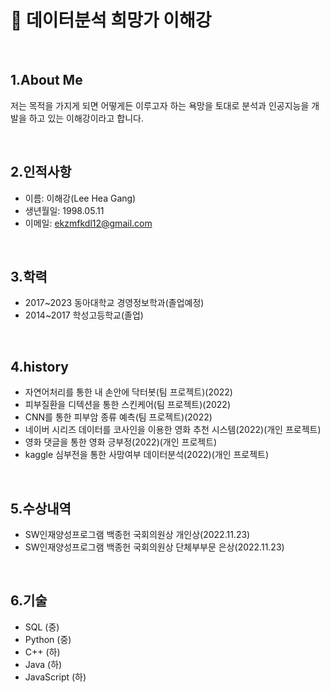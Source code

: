 # :pushpin: 데이터분석 희망가 이해강

</br>

## 1.About Me

저는 목적을 가지게 되면 어떻게든 이루고자 하는 욕망을 토대로 분석과 인공지능을 개발을 하고 있는 이해강이라고 합니다.

</br>

## 2.인적사항
- 이름: 이해강(Lee Hea Gang)
- 생년월일: 1998.05.11
- 이메일: ekzmfkdl12@gmail.com
  
</br>

## 3.학력
- 2017~2023 동아대학교 경영정보학과(졸업예정)
- 2014~2017 학성고등학교(졸업)

</br>

## 4.history
- 자연어처리를 통한 내 손안에 닥터봇(팀 프로젝트)(2022)
- 피부질환을 디텍션을 통한 스킨케어(팀 프로젝트)(2022)
- CNN를 통한 피부암 종류 예측(팀 프로젝트)(2022)
- 네이버 시리즈 데이터를 코사인을 이용한 영화 추천 시스템(2022)(개인 프로젝트)
- 영화 댓글을 통한 영화 긍부정(2022)(개인 프로젝트)
- kaggle 심부전을 통한 사망여부 데이터분석(2022)(개인 프로젝트)
</br>

## 5.수상내역
- SW인재양성프로그램 백종헌 국회의원상 개인상(2022.11.23)
- SW인재양성프로그램 백종헌 국회의원상 단체부부문 은상(2022.11.23)
</br>

## 6.기술
- SQL (중)
- Python (중)
- C++ (하)
- Java (하)
- JavaScript (하)

<br>
